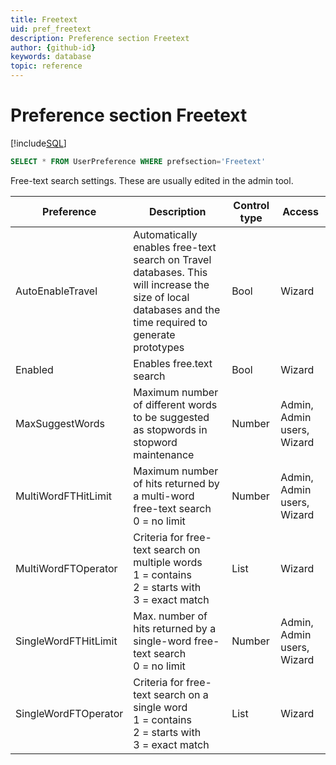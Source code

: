 ```yaml
---
title: Freetext
uid: pref_freetext
description: Preference section Freetext
author: {github-id}
keywords: database
topic: reference
---
```


# Preference section Freetext

[!include[SQL](./includes/to-view-pref.md)]

```SQL
SELECT * FROM UserPreference WHERE prefsection='Freetext'
```

Free-text search settings. These are usually edited in the admin tool.

| Preference | Description | Control type | Access |
|---|---|---|---|
| AutoEnableTravel | Automatically enables free-text search on Travel databases. This will increase the size of local databases and the time required to generate prototypes | Bool| Wizard |
| Enabled | Enables free.text search | Bool|  Wizard |
| MaxSuggestWords | Maximum number of different words to be suggested as stopwords in stopword maintenance | Number| Admin, Admin users, Wizard |
| MultiWordFTHitLimit | Maximum number of hits returned by a multi-word free-text search<br>0 = no limit | Number|  Admin, Admin users, Wizard |
| MultiWordFTOperator | Criteria for free-text search on multiple words<br>1 = contains<br>2 = starts with<br>3 = exact match | List|  Wizard |
| SingleWordFTHitLimit | Max. number of hits returned by a single-word free-text search<br>0 = no limit | Number|  Admin, Admin users, Wizard |
| SingleWordFTOperator | Criteria for free-text search on a single word<br>1 = contains<br>2 = starts with<br>3 = exact match | List|  Wizard |
